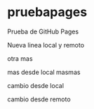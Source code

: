 # pruebapages
Prueba de GitHub Pages

Nueva linea local y remoto

otra mas

mas desde local masmas

cambio desde local

cambio desde remoto
